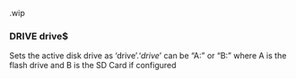 .wip


### DRIVE drive$

Sets the active disk drive as ‘drive$’. ‘drive$’ can be “A:” or “B:” where A is the flash drive and B is the SD Card if configured